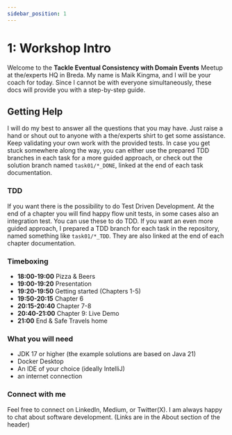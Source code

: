 ```yaml
---
sidebar_position: 1
---
```


# 1: Workshop Intro
Welcome to the **Tackle Eventual Consistency with Domain Events** Meetup at the/experts HQ in Breda.
My name is Maik Kingma, and I will be your coach for today. Since I cannot be with everyone simultaneously, 
these docs will provide you with a step-by-step guide.

## Getting Help
I will do my best to answer all the questions that you may have. Just raise a hand or shout out to anyone with a the/experts shirt to get some assistance. Keep validating your own work with the provided tests.
In case you get stuck somewhere along the way, you can either use the prepared TDD branches in each task for a more guided approach, or 
check out the solution branch named `task01/*_DONE`, linked at the end of each task documentation.

### TDD
If you want there is the possibility to do Test Driven Development. At the end of a chapter you
will find happy flow unit tests, in some cases also an integration test. You can use these to do TDD.
If you want an even more guided approach, I prepared a TDD branch for each task in the repository, named something like `task01/*_TDD`.
They are also linked at the end of each chapter documentation.

### Timeboxing

* **18:00-19:00** Pizza & Beers
* **19:00-19:20** Presentation
* **19:20-19:50** Getting started (Chapters 1-5)
* **19:50-20:15** Chapter 6
* **20:15-20:40** Chapter 7-8
* **20:40-21:00** Chapter 9: Live Demo
* **21:00** End & Safe Travels home

### What you will need
- JDK 17 or higher (the example solutions are based on Java 21)
- Docker Desktop
- An IDE of your choice (ideally IntelliJ)
- an internet connection

### Connect with me
Feel free to connect on LinkedIn, Medium, or Twitter(X). I am always happy to chat about software development. (Links are in 
the About section of the header)



